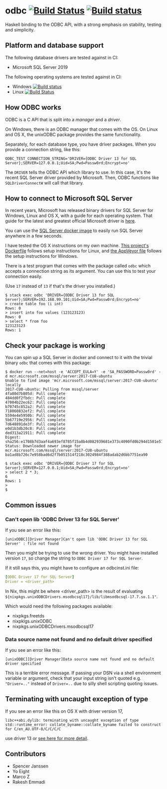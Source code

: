 # odbc [![Build Status](https://github.com/fpco/odbc/actions/workflows/workflow.yml/badge.svg?branch=master)](https://github.com/fpco/odbc/actions) [![Build status](https://ci.appveyor.com/api/projects/status/vpn6a1pme25upbux?svg=true)](https://ci.appveyor.com/project/chrisdone/odbc-0os0b)

Haskell binding to the ODBC API, with a strong emphasis on stability,
testing and simplicity.

## Platform and database support

The following database drivers are tested against in CI:

* Microsoft SQL Server 2019

The following operating systems are tested against in CI:

* Windows [![Build status](https://ci.appveyor.com/api/projects/status/vpn6a1pme25upbux?svg=true)](https://ci.appveyor.com/project/chrisdone/odbc-0os0b)
* Linux [![Build Status](https://github.com/fpco/odbc/actions/workflows/workflow.yml/badge.svg?branch=master)](https://github.com/fpco/odbc/actions)

## How ODBC works

ODBC is a C API that is split into a *manager* and a *driver*.

On Windows, there is an ODBC manager that comes with the OS. On Linux
and OS X, the unixODBC package provides the same functionality.

Separately, for each database type, you have driver packages. When you
provide a connection string, like this:

```
ODBC_TEST_CONNECTION_STRING='DRIVER={ODBC Driver 13 for SQL Server};SERVER=127.0.0.1;Uid=SA;Pwd=Passw0rd;Encrypt=no'
```

The `DRIVER` tells the ODBC API which library to use. In this case,
it's the recent SQL Server driver provided by Microsoft. Then, ODBC
functions like `SQLDriverConnectW` will call that library.

## How to connect to Microsoft SQL Server

In recent years, Microsoft has released binary drivers for SQL Server
for Windows, Linux and OS X, with a guide for each operating
system. That guide for the latest and greatest official Microsoft
driver is
[here](https://docs.microsoft.com/en-us/sql/connect/odbc/linux-mac/installing-the-microsoft-odbc-driver-for-sql-server).

You can use the [SQL Server docker image](https://hub.docker.com/_/microsoft-mssql-server) to easily run SQL Server anywhere in a few seconds.

I have tested the OS X instructions on my own machine.
[This project's Dockerfile](https://github.com/fpco/odbc/blob/master/Dockerfile)
follows setup instructions for Linux, and
[the AppVeyor file](https://github.com/fpco/odbc/blob/master/appveyor.yml)
follows the setup instructions for Windows.

There is a test program that comes with the package called `odbc`
which accepts a connection string as its argument. You can use this to
test your connection easily.

(Use `17` instead of `13` if that's the driver you installed.)

    $ stack exec odbc 'DRIVER={ODBC Driver 13 for SQL Server};SERVER=192.168.99.101;Uid=SA;Pwd=Passw0rd;Encrypt=no'
    > create table foo (i int)
    Rows: 0
    > insert into foo values (123123123)
    Rows: 0
    > select * from foo
    123123123
    Rows: 1

## Check your package is working

You can spin up a SQL Server in docker and connect to it with the
trivial binary `odbc` that comes with this package:

```
$ docker run --net=host -e 'ACCEPT_EULA=Y' -e 'SA_PASSWORD=Passw0rd' -d mcr.microsoft.com/mssql/server:2017-CU8-ubuntu
Unable to find image 'mcr.microsoft.com/mssql/server:2017-CU8-ubuntu' locally
2017-CU8-ubuntu: Pulling from mssql/server
4fa80d7b805d: Pull complete
484dd0f2fbdc: Pull complete
47004b22ec62: Pull complete
b70745c852a2: Pull complete
718060832ef2: Pull complete
5594e4e5950b: Pull complete
5b67719e2956: Pull complete
7d648891de3f: Pull complete
e0d1b3db20c8: Pull complete
ded313a21911: Pull complete
Digest: sha256:e1708b7d3aaf4a693ef8785f15a8b4d082939681e373c4090fd0b294d1501e57
Status: Downloaded newer image for mcr.microsoft.com/mssql/server:2017-CU8-ubuntu
ba1ad8b726c7e958bad6d2f7b051514f218c3024984f388adab2d6bb7751ea90

$ stack exec odbc 'DRIVER={ODBC Driver 17 for SQL Server};SERVER=127.0.0.1;Uid=SA;Pwd=Passw0rd;Encrypt=no'
> select 2 * 3;
6
Rows: 1
>
$
```

## Common issues


### Can't open lib 'ODBC Driver 13 for SQL Server'

If you see an error like this:

    [unixODBC][Driver Manager]Can't open lib 'ODBC Driver 13 for SQL Server' : file not found

Then you might be trying to use the wrong driver. You might have
installed version `17`, so change the string to `ODBC Driver 17 for
SQL Server`.

If it still says this, you might have to configure an odbcinst.ini
file:

``` yaml
[ODBC Driver 17 for SQL Server]
Driver = <driver_path>
```

In Nix, this might be where <driver_path> is the result of evaluating
`${nixpkgs.unixODBCDrivers.msodbcsql17}/lib/libmsodbcsql-17.7.so.1.1"`.

Which would need the following packages available:

* nixpkgs.freetds
* nixpklgs.unixODBC
* nixpkgs.unixODBCDrivers.msodbcsql17

### Data source name not found and no default driver specified

If you see an error like this:

    [unixODBC][Driver Manager]Data source name not found and no default driver specified

This is a terrible error message. If passing your DSN via a shell
environment variable or argument, check that your input string isn't
quoted e.g. `"Driver=.."` instead of `Driver=..` due to silly shell
scripting quoting issues.

## Terminating with uncaught exception of type

If you see an error like this on OS X with driver version 17,

```
libc++abi.dylib: terminating with uncaught exception of type
std::runtime_error: collate_byname::collate_byname failed to construct
for C/en_AU.UTF-8/C/C/C/C
```

use driver 13 or [see here for more detail](https://github.com/fpco/odbc/issues/17).

## Contributors

* Spencer Janssen
* Yo Eight
* Marco Z
* Rakesh Emmadi
